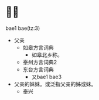 # 𬥐𬥐
bae1 bae(tz:3)
+ 父亲
  * 如皋方言词典
    + 如皋北乡称。
  * 泰州方言词典2
  * 东台方言词典
    + 又bae1 bae3
+ 父亲的妹妹。或泛指父亲的姊或妹。
  * 泰兴
